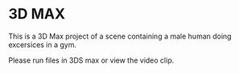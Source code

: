 # 3D MAX
This is a 3D Max project of a scene containing a male human doing excersices in a gym.

Please run files in 3DS max or view the video clip.
